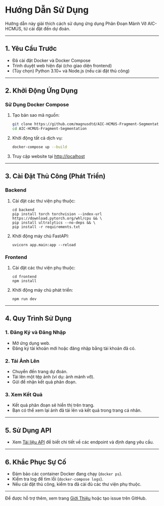 # Hướng Dẫn Sử Dụng

Hướng dẫn này giải thích cách sử dụng ứng dụng Phân Đoạn Mảnh Vỡ AIC-HCMUS, từ cài đặt đến dự đoán.

---

## 1. Yêu Cầu Trước

- Đã cài đặt Docker và Docker Compose
- Trình duyệt web hiện đại (cho giao diện frontend)
- (Tùy chọn) Python 3.10+ và Node.js (nếu cài đặt thủ công)

---

## 2. Khởi Động Ứng Dụng

### Sử Dụng Docker Compose

1. Tạo bản sao mã nguồn:
   ```sh
   git clone https://github.com/magnusdtd/AIC-HCMUS-Fragment-Segmentation.git
   cd AIC-HCMUS-Fragment-Segmentation
   ```

2. Khởi động tất cả dịch vụ:
   ```sh
   docker-compose up --build
   ```

3. Truy cập website tại [http://localhost](http://localhost)  

---

## 3. Cài Đặt Thủ Công (Phát Triển)

### Backend

1. Cài đặt các thư viện phụ thuộc:
   ```
   cd backend
   pip install torch torchvision --index-url https://download.pytorch.org/whl/cpu && \
   pip install ultralytics --no-deps && \
   pip install -r requirements.txt
   ```

2. Khởi động máy chủ FastAPI:
   ```
   uvicorn app.main:app --reload
   ```

### Frontend

1. Cài đặt các thư viện phụ thuộc:
   ```
   cd frontend
   npm install
   ```

2. Khởi động máy chủ phát triển:
   ```
   npm run dev
   ```

---

## 4. Quy Trình Sử Dụng

### 1. Đăng Ký và Đăng Nhập

- Mở ứng dụng web.
- Đăng ký tài khoản mới hoặc đăng nhập bằng tài khoản đã có.

### 2. Tải Ảnh Lên

- Chuyển đến trang dự đoán.
- Tải lên một tệp ảnh (ví dụ: ảnh mảnh vỡ).
- Gửi để nhận kết quả phân đoạn.

### 3. Xem Kết Quả

- Kết quả phân đoạn sẽ hiển thị trên trang.
- Bạn có thể xem lại ảnh đã tải lên và kết quả trong trang cá nhân.

---

## 5. Sử Dụng API

- Xem [Tài liệu API](api.md) để biết chi tiết về các endpoint và định dạng yêu cầu.

---

## 6. Khắc Phục Sự Cố

- Đảm bảo các container Docker đang chạy (`docker ps`).
- Kiểm tra log để tìm lỗi (`docker-compose logs`).
- Nếu cài đặt thủ công, kiểm tra đã cài đủ các thư viện phụ thuộc.

---

Để được hỗ trợ thêm, xem trang [Giới Thiệu](about.md) hoặc tạo issue trên GitHub.